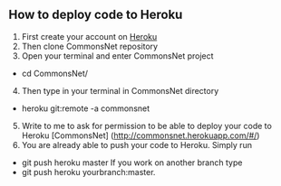 ## How to deploy code to Heroku

1. First create your account on [Heroku](https://dashboard-classic.heroku.com/)
2. Then clone CommonsNet repository
3. Open your terminal and enter CommonsNet project 
  - cd CommonsNet/
4. Then type in your terminal in CommonsNet directory
  - heroku git:remote -a commonsnet 
5. Write to me to ask for permission to be able to deploy your code to Heroku [CommonsNet] (http://commonsnet.herokuapp.com/#/)
6. You are already able to push your code to Heroku. Simply run 
  - git push heroku master 
If you work on another branch type 
  - git push heroku yourbranch:master. 
